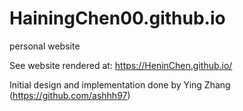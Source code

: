 # HainingChen00.github.io
personal website

See website rendered at: https://HeninChen.github.io/

Initial design and implementation done by Ying Zhang (https://github.com/ashhh97)
